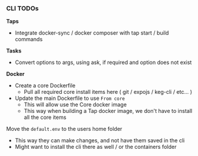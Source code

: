 ### CLI TODOs

**Taps**
  * Integrate docker-sync / docker composer with tap start / build commands

**Tasks**
  * Convert options to args, using ask, if required and option does not exist

**Docker**
  * Create a core Dockerfile
    * Pull all required core install items here ( git / expojs / keg-cli / etc... )
  * Update the main Dockerfile to use `From core`
    * This will allow use the Core docker image
    * This way when building a Tap docker image, we don't have to install all the core items

Move the `default.env` to the users home folder
  * This way they can make changes, and not have them saved in the cli
  * Might want to install the cli there as well / or the containers folder